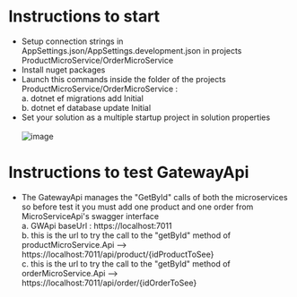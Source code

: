 # Instructions to start
 - Setup connection strings in AppSettings.json/AppSettings.development.json in projects ProductMicroService/OrderMicroService
 - Install nuget packages
 - Launch this commands inside the folder of the projects ProductMicroService/OrderMicroService : <br>
    a. dotnet ef migrations add Initial <br>
    b. dotnet ef database update Initial <br>
 - Set your solution as a multiple startup project in solution properties <br> <br>
   ![image](https://github.com/giaco99/OrderManagementDemo/assets/62729639/c6f509ff-eb61-4d71-890b-aa5f41a8b0d7)

# Instructions to test GatewayApi
 - The GatewayApi manages the "GetById" calls of both the microservices so before test it you must add one product and one order from MicroServiceApi's swagger interface <br>
    a. GWApi baseUrl : https://localhost:7011 <br>
    b. this is the url to try the call to the "getById" method of productMicroService.Api --> https://localhost:7011/api/product/{idProductToSee} <br>
    c. this is the url to try the call to the "getById" method of orderMicroService.Api --> https://localhost:7011/api/order/{idOrderToSee} <br>

